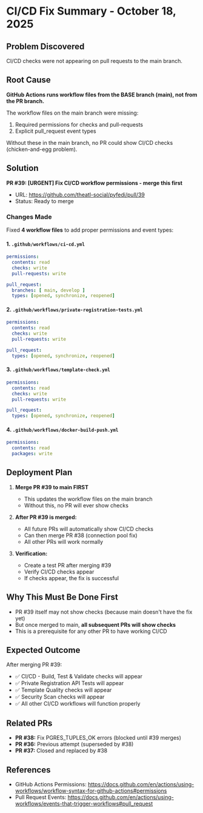# CI/CD Fix Summary - October 18, 2025

## Problem Discovered

CI/CD checks were not appearing on pull requests to the main branch.

## Root Cause

**GitHub Actions runs workflow files from the BASE branch (main), not from the PR branch.**

The workflow files on the main branch were missing:
1. Required permissions for checks and pull-requests
2. Explicit pull_request event types

Without these in the main branch, no PR could show CI/CD checks (chicken-and-egg problem).

## Solution

**PR #39: [URGENT] Fix CI/CD workflow permissions - merge this first**
- URL: https://github.com/theatl-social/pyfedi/pull/39
- Status: Ready to merge

### Changes Made

Fixed **4 workflow files** to add proper permissions and event types:

#### 1. `.github/workflows/ci-cd.yml`
```yaml
permissions:
  contents: read
  checks: write
  pull-requests: write

pull_request:
  branches: [ main, develop ]
  types: [opened, synchronize, reopened]
```

#### 2. `.github/workflows/private-registration-tests.yml`
```yaml
permissions:
  contents: read
  checks: write
  pull-requests: write

pull_request:
  types: [opened, synchronize, reopened]
```

#### 3. `.github/workflows/template-check.yml`
```yaml
permissions:
  contents: read
  checks: write
  pull-requests: write

pull_request:
  types: [opened, synchronize, reopened]
```

#### 4. `.github/workflows/docker-build-push.yml`
```yaml
permissions:
  contents: read
  packages: write
```

## Deployment Plan

1. **Merge PR #39 to main FIRST**
   - This updates the workflow files on the main branch
   - Without this, no PR will ever show checks

2. **After PR #39 is merged:**
   - All future PRs will automatically show CI/CD checks
   - Can then merge PR #38 (connection pool fix)
   - All other PRs will work normally

3. **Verification:**
   - Create a test PR after merging #39
   - Verify CI/CD checks appear
   - If checks appear, the fix is successful

## Why This Must Be Done First

- PR #39 itself may not show checks (because main doesn't have the fix yet)
- But once merged to main, **all subsequent PRs will show checks**
- This is a prerequisite for any other PR to have working CI/CD

## Expected Outcome

After merging PR #39:
- ✅ CI/CD - Build, Test & Validate checks will appear
- ✅ Private Registration API Tests will appear
- ✅ Template Quality checks will appear
- ✅ Security Scan checks will appear
- ✅ All other CI/CD workflows will function properly

## Related PRs

- **PR #38:** Fix PGRES_TUPLES_OK errors (blocked until #39 merges)
- **PR #36:** Previous attempt (superseded by #38)
- **PR #37:** Closed and replaced by #38

## References

- GitHub Actions Permissions: https://docs.github.com/en/actions/using-workflows/workflow-syntax-for-github-actions#permissions
- Pull Request Events: https://docs.github.com/en/actions/using-workflows/events-that-trigger-workflows#pull_request
